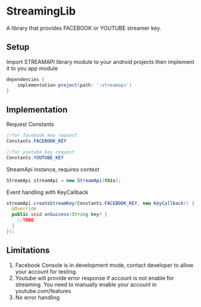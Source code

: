 # StreamingLib

A library that provides FACEBOOK or YOUTUBE streamer key.

## Setup

Import STREAMAPI library module to your android projects then implement it to you app module

```groovy
dependencies {
    implementation project(path: ':streamapi')
}
```

## Implementation

Request Constants

```java
//for facebook key request
Constants.FACEBOOK_KEY

//for youtube key request
Constants.YOUTUBE_KEY
```

StreamApi instance, requires context

```java
StreamApi streamApi = new StreamApi(this);
```

Event handling with KeyCallback

```java
streamApi.createStreamKey(Constants.FACEBOOK_KEY, new KeyCallback() {
  @Override
  public void onSuccess(String key) {
    //TODO
  }
});
```

## Limitations

1. Facebook Console is in development mode, contact developer to allow your account for testing.
2. Youtube will provide error response if account is not enable for streaming.
You need to manually enable your account in youtube.com/features
3. No error handling
